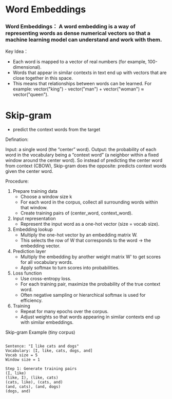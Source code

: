 # Word Embeddings

### Word Embeddings： A word embedding is a way of representing words as dense numerical vectors so that a machine learning model can understand and work with them.
Key Idea： 
- Each word is mapped to a vector of real numbers (for example, 100-dimensional).
- Words that appear in similar contexts in text end up with vectors that are close together in this space.
- This means that relationships between words can be learned. For example: vector("king") - vector("man") + vector("woman") ≈ vector("queen").


# Skip-gram
- predict the context words from the target

Defination:  

Input: a single word (the “center” word).
Output: the probability of each word in the vocabulary being a “context word” (a neighbor within a fixed window around the center word).
So instead of predicting the center word from context (CBOW), Skip-gram does the opposite: predicts context words given the center word.

Procedure:

1. Prepare training data
   - Choose a window size k
   - For each word in the corpus, collect all surrounding words within that window.
   - Create training pairs of (center_word, context_word).
2. Input representation
   - Represent the input word as a one-hot vector (size = vocab size).
3. Embedding lookup
   - Multiply the one-hot vector by an embedding matrix W.
   - This selects the row of W that corresponds to the word → the embedding vector.
4. Prediction layer
   - Multiply the embedding by another weight matrix W' to get scores for all vocabulary words.
   - Apply softmax to turn scores into probabilities.
5. Loss function
   - Use cross-entropy loss.
   - For each training pair, maximize the probability of the true context word.
   - Often negative sampling or hierarchical softmax is used for efficiency.
6. Training
   - Repeat for many epochs over the corpus.
   - Adjust weights so that words appearing in similar contexts end up with similar embeddings.
     
Skip-gram Example (tiny corpus)
```

Sentence: "I like cats and dogs"
Vocabulary: [I, like, cats, dogs, and]
Vocab size = 5
Window size = 1

Step 1: Generate training pairs
(I, like)
(like, I), (like, cats)
(cats, like), (cats, and)
(and, cats), (and, dogs)
(dogs, and)
```
